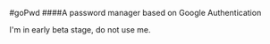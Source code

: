#goPwd
####A password manager based on Google Authentication

I'm in early beta stage, do not use me.
